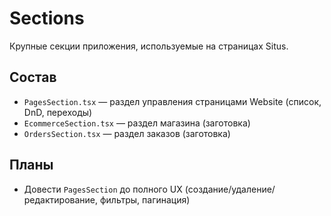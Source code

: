 # Sections

Крупные секции приложения, используемые на страницах Situs.

## Состав
- `PagesSection.tsx` — раздел управления страницами Website (список, DnD, переходы)
- `EcommerceSection.tsx` — раздел магазина (заготовка)
- `OrdersSection.tsx` — раздел заказов (заготовка)

## Планы
- Довести `PagesSection` до полного UX (создание/удаление/редактирование, фильтры, пагинация)
